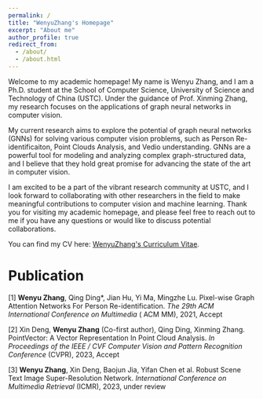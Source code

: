 ```yaml
---
permalink: /
title: "WenyuZhang's Homepage"
excerpt: "About me"
author_profile: true
redirect_from: 
  - /about/
  - /about.html
---
```

Welcome to my academic homepage! My name is Wenyu Zhang, and I am a Ph.D. student at the School of Computer Science, University of Science and Technology of China (USTC). Under the guidance of Prof. Xinming Zhang, my research focuses on the applications of graph neural networks in computer vision.

My current research aims to explore the potential of graph neural networks (GNNs) for solving various computer vision problems, such as Person Re-identificaiton, Point Clouds Analysis, and Vedio understanding. GNNs are a powerful tool for modeling and analyzing complex graph-structured data, and I believe that they hold great promise for advancing the state of the art in computer vision.

I am excited to be a part of the vibrant research community at USTC, and I look forward to collaborating with other researchers in the field to make meaningful contributions to computer vision and machine learning. Thank you for visiting my academic homepage, and please feel free to reach out to me if you have any questions or would like to discuss potential collaborations.

You can find my CV here: [WenyuZhang's Curriculum Vitae](../assets/CV.pdf).


Publication
======
[1] **Wenyu Zhang**, Qing Ding*, Jian Hu, Yi Ma, Mingzhe Lu. Pixel-wise Graph Attention Networks For Person Re-identification. *The 29th ACM International Conference on Multimedia* ( ACM MM), 2021, Accept

[2] Xin Deng, **Wenyu Zhang** (Co-first author), Qing Ding, Xinming Zhang. PointVector: A Vector Representation In Point Cloud Analysis. *In Proceedings of the IEEE / CVF Computer Vision and Pattern Recognition Conference* (CVPR), 2023, Accept

[3] **Wenyu Zhang**, Xin Deng, Baojun Jia, Yifan Chen et al. Robust Scene Text Image Super-Resolution Network. *International Conference on Multimedia Retrieval* (ICMR), 2023, under review

